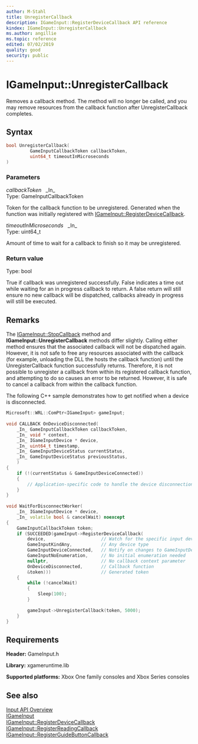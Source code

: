 ```yaml
---
author: M-Stahl
title: UnregisterCallback
description: IGameInput::RegisterDeviceCallback API reference
kindex: IGameInput::UnregisterCallback
ms.author: angillie
ms.topic: reference
edited: 07/02/2019
quality: good
security: public
---
```


# IGameInput::UnregisterCallback  

Removes a callback method. The method will no longer be called, and you may remove resources from the callback function after UnregisterCallback completes.  

## Syntax  
  
```cpp
bool UnregisterCallback(  
         GameInputCallbackToken callbackToken,  
         uint64_t timeoutInMicroseconds  
)  
```  
  
### Parameters  
  
*callbackToken* &nbsp;&nbsp;\_In\_  
Type: GameInputCallbackToken  

  
Token for the callback function to be unregistered. Generated when the function was initially registered with [IGameInput::RegisterDeviceCallback](igameinput_registerdevicecallback.md).  


*timeoutInMicroseconds* &nbsp;&nbsp;\_In\_  
Type: uint64_t  

  
Amount of time to wait for a callback to finish so it may be unregistered.  


  
### Return value  
Type: bool
  
True if callback was unregistered successfully. False indicates a time out while waiting for an in progress callback to return. A false return will still ensure no new callback will be dispatched, callbacks already in progress will still be executed.  
  
## Remarks  
  
The [IGameInput::StopCallback](igameinput_stopcallback.md) method and **IGameInput::UnregisterCallback** methods differ slightly. Calling either method ensures that the associated callback will not be dispatched again. However, it is not safe to free any resources associated with the callback (for example, unloading the DLL the hosts the callback function) until the UnregisterCallback function successfully returns.   Therefore, it is not possible to unregister a callback from within its registered callback function, and attempting to do so causes an error to be returned. However, it is safe to cancel a callback from within the callback function.
  
The following C++ sample demonstrates how to get notified when a device is disconnected. 

```cpp
Microsoft::WRL::ComPtr<IGameInput> gameInput; 
 
void CALLBACK OnDeviceDisconnected( 
    _In_ GameInputCallbackToken callbackToken, 
    _In_ void * context, 
    _In_ IGameInputDevice * device, 
    _In_ uint64_t timestamp, 
    _In_ GameInputDeviceStatus currentStatus, 
    _In_ GameInputDeviceStatus previousStatus, 
    ) 
{ 
    if (!(currentStatus & GameInputDeviceConnected)) 
    { 
        // Application-specific code to handle the device disconnection 
    } 
} 
 
void WaitForDisconnectWorker( 
    _In_ IGameInputDevice * device, 
    _In_ volatile bool & cancelWait) noexcept 
{ 
    GameInputCallbackToken token; 
    if (SUCCEEDED(gameInput->RegisterDeviceCallback( 
        device,                     // Watch for the specific input device 
        GameInputKindAny,           // Any device type 
        GameInputDeviceConnected,   // Notify on changes to GameInputDeviceConnected status 
        GameInputNoEnumeration,     // No initial enumeration needed 
        nullptr,                    // No callback context parameter 
        OnDeviceDisconnected,       // Callback function 
        &token)))                   // Generated token 
    { 
        while (!cancelWait) 
        { 
            Sleep(100); 
        } 
 
        gameInput->UnregisterCallback(token, 5000); 
    } 
} 
```
  
## Requirements  
  
**Header:** GameInput.h
  
**Library:** xgameruntime.lib
  
**Supported platforms:** Xbox One family consoles and Xbox Series consoles  
  
## See also  

[Input API Overview](../../../../../../input/overviews/input-overview.md)  
[IGameInput](../igameinput.md)  
[IGameInput::RegisterDeviceCallback](igameinput_registerdevicecallback.md)  
[IGameInput::RegisterReadingCallback](igameinput_registerreadingcallback.md)  
[IGameInput::RegisterGuideButtonCallback](igameinput_registerguidebuttoncallback.md)